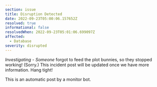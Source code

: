 ```yaml
---
section: issue
title: Disruption Detected
date: 2022-09-23T05:00:06.157652Z
resolved: true
informational: false
resolvedWhen: 2022-09-23T05:01:06.699097Z
affected:
  - Database
severity: disrupted
---
```

*Investigating* - _Someone_ forgot to feed the plot bunnies, so they stopped working! (Sorry.) This incident post will be updated once we have more information. Hang tight!

This is an automatic post by a monitor bot.
        
